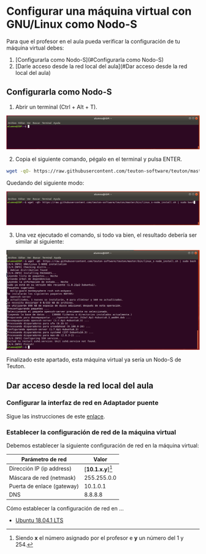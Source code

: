 # Configurar una máquina virtual con GNU/Linux como Nodo-S

Para que el profesor en el aula pueda verificar la configuración de tu máquina virtual debes:

1. [Configurarla como Nodo-S](#Configurarla como Nodo-S)
2. [Darle acceso desde la red local del aula](#Dar acceso desde la red local del aula)

## Configurarla como Nodo-S

1. Abrir un terminal (Ctrl + Alt + T).

![Terminal GNU/Linux](images/terminal-linux.png)

2. Copia el siguiente comando, pégalo en el terminal y pulsa ENTER.

```bash
wget -qO- https://raw.githubusercontent.com/teuton-software/teuton/master/bin/linux_s-node_install.sh | sudo bash
```

   Quedando del siguiente modo:

![Install s-node command](images/install-node-s-command.png)

3. Una vez ejecutado el comando, si todo va bien, el resultado debería ser similar al siguiente:

![1569241731248](images/s-node-installation-result.png)

Finalizado este apartado, esta máquina virtual ya sería un Nodo-S de Teuton.

## Dar acceso desde la red local del aula

### Configurar la interfaz de red en Adaptador puente

Sigue las instrucciones de este [enlace](../../instalacion/configurar-adaptador-puente-vbox).

### Establecer la configuración de red de la máquina virtual

Debemos establecer la siguiente configuración de red en la máquina virtual:

| Parámetro de red | Valor        |
| ---------------- | ------------ |
| Dirección IP (ip address) | [**10.1.x.y**][^1] |
| Máscara de red (netmask) | 255.255.0.0  |
| Puerta de enlace (gateway) | 10.1.0.1     |
| DNS              | 8.8.8.8 |

[^1]: Siendo **x** el número asignado por el profesor e **y** un número del 1 y 254.

Cómo establecer la configuración de red en ...

* [Ubuntu 18.04.1 LTS](https://tecadmin.net/change-ip-address-on-ubuntu-18-04-desktop/)